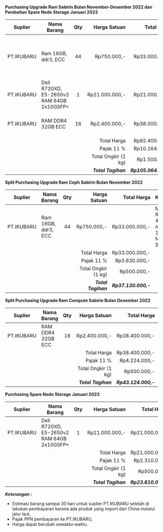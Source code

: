 **Purchasing Upgrade Ram Sabirin Bulan November-Desember 2022  dan Pembelian Spare Node Storage Januari 2023**

| Suplier    | Nama Barang                               | Qty |        Harga Satuan |           Total Harga | Keterangan                                               |
| ---------- | ----------------------------------------- | :-: | ------------------: | --------------------: | -------------------------------------------------------- |
| PT.IKUBARU | Ram 16GB, ddr3, ECC                       | 44  |         Rp750.000,- |        Rp33.000.000,- | Mengganti RAM Ceph 4 Node menjadi 160GB per Node Storage |
| PT.IKUBARU | Dell R720XD, E5-2650v2 RAM 64GB 2x10GSFP+ |  1  |      Rp21.000.000,- |        Rp21.000.000,- | Spare Node Ceph 24 Disk                                  |
| PT.IKUBARU | RAM DDR4 32GB ECC                         | 16  |       Rp2.400.000,- |        Rp38.000.000,- | Menambah Ram Compute SS Sabirin                          |
|            |                                           |     |         Total Harga |        Rp92.400.000,- |                                                          |
|            |                                           |     |         Pajak  11 % |        Rp10.164.000,- |                                                          |
|            |                                           |     | Total Ongkir (1 kg) |         Rp1.500.000,- |                                                          |
|            |                                           |     | ***Total Tagihan*** | ***Rp105.064.000,-*** |                                                          |


**Split Purchasing Upgrade Ram Ceph Sabirin Bulan November 2022**

| Suplier    | Nama Barang         | Qty |        Harga Satuan |          Total Harga | Keterangan                                               |
| ---------- | ------------------- | :-: | ------------------: | -------------------: | -------------------------------------------------------- |
| PT.IKUBARU | Ram 16GB, ddr3, ECC | 44  |         Rp750.000,- |       Rp33.000.000,- | Mengganti RAM Ceph 4 Node menjadi 160GB per Node Storage |
|            |                     |     |         Total Harga |       Rp33.000.000,- |                                                          |
|            |                     |     |         Pajak  11 % |        Rp3.630.000,- |                                                          |
|            |                     |     | Total Ongkir (1 kg) |          Rp500.000,- |                                                          |
|            |                     |     | ***Total Tagihan*** | ***Rp37.130.000,-*** |                                                          |

**Split Purchasing Upgrade Ram Compute Sabirin Bulan Desember 2022**

| Suplier    | Nama Barang       | Qty |        Harga Satuan |          Total Harga | Keterangan                      |
| ---------- | ----------------- | :-: | ------------------: | -------------------: | ------------------------------- |
| PT.IKUBARU | RAM DDR4 32GB ECC | 16  |       Rp2.400.000,- |       Rp38.400.000,- | Menambah Ram Compute SS Sabirin |
|            |                   |     |         Total Harga |       Rp38.400.000,- |                                 |
|            |                   |     |         Pajak  11 % |        Rp4.224.000,- |                                 |
|            |                   |     | Total Ongkir (1 kg) |          Rp500.000,- |                                 |
|            |                   |     | ***Total Tagihan*** | ***Rp43.124.000,-*** |                                 |


**Purchasing Spare Node Storage Januari 2023**

| Suplier    | Nama Barang                               | Qty |        Harga Satuan |          Total Harga | Keterangan              |
| ---------- | ----------------------------------------- | :-: | ------------------: | -------------------: | ----------------------- |
| PT.IKUBARU | Dell R720XD, E5-2650v2 RAM 64GB 2x10GSFP+ |  1  |      Rp21.000.000,- |       Rp21.000.000,- | Spare Node Ceph 24 Disk |
|            |                                           |     |         Total Harga |       Rp21.000.000,- |                         |
|            |                                           |     |         Pajak  11 % |        Rp2.310.000,- |                         |
|            |                                           |     | Total Ongkir (1 kg) |          Rp500.000,- |                         |
|            |                                           |     | ***Total Tagihan*** | ***Rp23.810.000,-*** |                         |

***Keterangan :***
- Estimasi barang sampai 30 hari untuk suplier PT.IKUBARU setelah di lakukan pembayaran karena ada produk yang import dari China melalui jalur laut,
- Pajak PPN pembayaran ke PT.IKUBARU,
- Harga dapat berubah sewaktu-waktu.